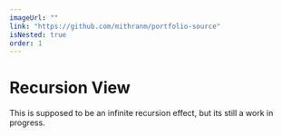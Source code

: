 ```yaml
---
imageUrl: ""
link: "https://github.com/mithranm/portfolio-source"
isNested: true
order: 1
---
```

# Recursion View
This is supposed to be an infinite recursion effect, but its still a work in progress.